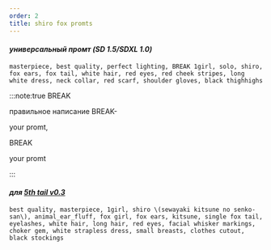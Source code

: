 ```yaml
---
order: 2
title: shiro fox promts
---
```


#### *универсальный промт (SD 1.5/SDXL 1.0)*

`masterpiece, best quality, perfect lighting, BREAK 1girl, solo, shiro, fox ears, fox tail, white hair, red eyes, red cheek stripes, long white dress, neck collar, red scarf, shoulder gloves, black thighhighs`

:::note:true BREAK

правильное написание BREAK-

your promt,

BREAK

your promt

:::





#### *для* [*5th tail v0.3*](https://civitai.com/models/300398?modelVersionId=403131)

`best quality, masterpiece, 1girl, shiro \(sewayaki kitsune no senko-san\), animal_ear_fluff, fox girl, fox ears, kitsune, single fox tail, eyelashes, white hair, long hair, red eyes, facial whisker markings, choker gem, white strapless dress, small breasts, clothes cutout, black stockings`
